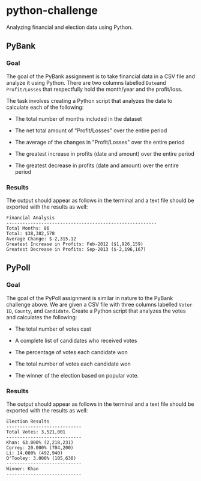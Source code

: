 # python-challenge
Analyzing financial and election data using Python.

## PyBank
### Goal
The goal of the PyBank assignment is to take financial data in a CSV file and analyze it using Python. There are two columns labelled `Date`and `Profit/Losses` that respectfully hold the month/year and the profit/loss.

The task involves creating a Python script that analyzes the data to calculate each of the following:

  - The total number of months included in the dataset

  - The net total amount of "Profit/Losses" over the entire period

  - The average of the changes in "Profit/Losses" over the entire period

  - The greatest increase in profits (date and amount) over the entire period

  - The greatest decrease in profits (date and amount) over the entire period

### Results
The output should appear as follows in the terminal and a text file should be exported with the results as well:

```
Financial Analysis 
-------------------------------------------------------- 
Total Months: 86 
Total: $38,382,578 
Average Change: $-2,315.12 
Greatest Increase in Profits: Feb-2012 ($1,926,159) 
Greatest Decrease in Profits: Sep-2013 ($-2,196,167)
```
## PyPoll
### Goal
The goal of the PyPoll assignment is similar in nature to the PyBank challenge above. We are given a CSV file with three columns labelled `Voter ID`, `County`, and `Candidate`. Create a Python script that analyzes the votes and calculates the following:

  - The total number of votes cast

  - A complete list of candidates who received votes

  - The percentage of votes each candidate won

  - The total number of votes each candidate won

  - The winner of the election based on popular vote.

### Results
The output should appear as follows in the terminal and a text file should be exported with the results as well:

```
Election Results 
---------------------------- 
Total Votes: 3,521,001 
---------------------------- 
Khan: 63.000% (2,218,231) 
Correy: 20.000% (704,200) 
Li: 14.000% (492,940) 
O'Tooley: 3.000% (105,630) 
---------------------------- 
Winner: Khan 
----------------------------
```
